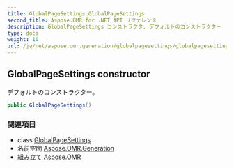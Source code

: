 ```yaml
---
title: GlobalPageSettings.GlobalPageSettings
second_title: Aspose.OMR for .NET API リファレンス
description: GlobalPageSettings コンストラクタ. デフォルトのコンストラクター
type: docs
weight: 10
url: /ja/net/aspose.omr.generation/globalpagesettings/globalpagesettings/
---
```

## GlobalPageSettings constructor

デフォルトのコンストラクター。

```csharp
public GlobalPageSettings()
```

### 関連項目

* class [GlobalPageSettings](../)
* 名前空間 [Aspose.OMR.Generation](../../globalpagesettings/)
* 組み立て [Aspose.OMR](../../../)


